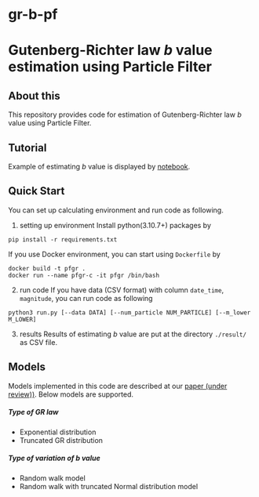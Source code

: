 # gr-b-pf
# Gutenberg-Richter law $b$ value estimation using Particle Filter

## About this
This repository provides code for estimation of Gutenberg-Richter law $b$ value using Particle Filter. 

## Tutorial
Example of estimating $b$ value is displayed by [notebook](https://github.com/D-I-29/gr-b-pf/blob/main/notebook/notebook_demo.ipynb).

## Quick Start
You can set up calculating environment and run code as following.
1. setting up environment
Install python(3.10.7+) packages by
```
pip install -r requirements.txt
```

If you use Docker environment, you can start using `Dockerfile` by
```
docker build -t pfgr .
docker run --name pfgr-c -it pfgr /bin/bash
```

2. run code
If you have data (CSV format) with column `date_time`, `magnitude`, you can run code as following
```
python3 run.py [--data DATA] [--num_particle NUM_PARTICLE] [--m_lower M_LOWER]
```

3. results
Results of estimating $b$ value are put at the directory `./result/` as CSV file.

## Models
Models implemented in this code are described at our [paper (under review))](X). Below models are supported.

##### Type of GR law
- Exponential distribution
- Truncated GR distribution
##### Type of variation of $b$ value
- Random walk model
- Random walk with truncated Normal distribution model
